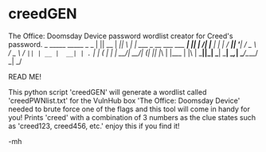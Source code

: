 # creedGEN
The Office: Doomsday Device password wordlist creator for Creed's password.
                               _  _____  _____  _   _ 
                              | ||  __ \|  ___|| \ | |
    ___  _ __   ___   ___   __| || |  \/| |__  |  \| |
   / __|| '__| / _ \ / _ \ / _` || | __ |  __| | . ` |
  | (__ | |   |  __/|  __/| (_| || |_\ \| |___ | |\  |
   \___||_|    \___| \___| \__,_| \____/\____/ \_| \_/
                                                      
                                                      



READ ME!






This python script 'creedGEN' will generate a wordlist called
'creedPWNlist.txt'
for the VulnHub box 'The Office: Doomsday Device' needed
to brute force one of the flags and this tool will
come in handy for you! Prints 'creed' with a combination
of 3 numbers as the clue states such as 'creed123, creed456, etc.'
enjoy this if you find it!



-mh
